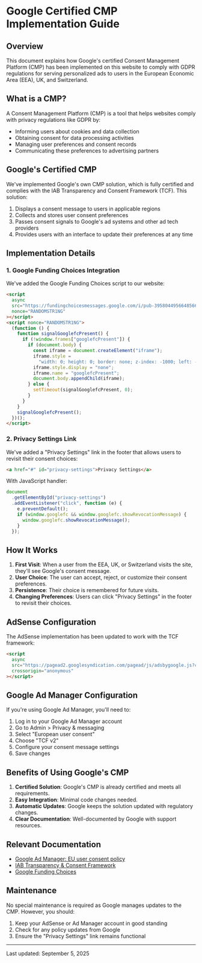 # Google Certified CMP Implementation Guide

## Overview

This document explains how Google's certified Consent Management Platform (CMP) has been implemented on this website to comply with GDPR regulations for serving personalized ads to users in the European Economic Area (EEA), UK, and Switzerland.

## What is a CMP?

A Consent Management Platform (CMP) is a tool that helps websites comply with privacy regulations like GDPR by:

- Informing users about cookies and data collection
- Obtaining consent for data processing activities
- Managing user preferences and consent records
- Communicating these preferences to advertising partners

## Google's Certified CMP

We've implemented Google's own CMP solution, which is fully certified and complies with the IAB Transparency and Consent Framework (TCF). This solution:

1. Displays a consent message to users in applicable regions
2. Collects and stores user consent preferences
3. Passes consent signals to Google's ad systems and other ad tech providers
4. Provides users with an interface to update their preferences at any time

## Implementation Details

### 1. Google Funding Choices Integration

We've added the Google Funding Choices script to our website:

```html
<script
  async
  src="https://fundingchoicesmessages.google.com/i/pub-3958044956648566?ers=1"
  nonce="RANDOMSTR1NG"
></script>
<script nonce="RANDOMSTR1NG">
  (function () {
    function signalGooglefcPresent() {
      if (!window.frames["googlefcPresent"]) {
        if (document.body) {
          const iframe = document.createElement("iframe");
          iframe.style =
            "width: 0; height: 0; border: none; z-index: -1000; left: -1000px; top: -1000px;";
          iframe.style.display = "none";
          iframe.name = "googlefcPresent";
          document.body.appendChild(iframe);
        } else {
          setTimeout(signalGooglefcPresent, 0);
        }
      }
    }
    signalGooglefcPresent();
  })();
</script>
```

### 2. Privacy Settings Link

We've added a "Privacy Settings" link in the footer that allows users to revisit their consent choices:

```html
<a href="#" id="privacy-settings">Privacy Settings</a>
```

With JavaScript handler:

```javascript
document
  .getElementById("privacy-settings")
  .addEventListener("click", function (e) {
    e.preventDefault();
    if (window.googlefc && window.googlefc.showRevocationMessage) {
      window.googlefc.showRevocationMessage();
    }
  });
```

## How It Works

1. **First Visit**: When a user from the EEA, UK, or Switzerland visits the site, they'll see Google's consent message.
2. **User Choice**: The user can accept, reject, or customize their consent preferences.
3. **Persistence**: Their choice is remembered for future visits.
4. **Changing Preferences**: Users can click "Privacy Settings" in the footer to revisit their choices.

## AdSense Configuration

The AdSense implementation has been updated to work with the TCF framework:

```html
<script
  async
  src="https://pagead2.googlesyndication.com/pagead/js/adsbygoogle.js?client=ca-pub-3958044956648566"
  crossorigin="anonymous"
></script>
```

## Google Ad Manager Configuration

If you're using Google Ad Manager, you'll need to:

1. Log in to your Google Ad Manager account
2. Go to Admin > Privacy & messaging
3. Select "European user consent"
4. Choose "TCF v2"
5. Configure your consent message settings
6. Save changes

## Benefits of Using Google's CMP

1. **Certified Solution**: Google's CMP is already certified and meets all requirements.
2. **Easy Integration**: Minimal code changes needed.
3. **Automatic Updates**: Google keeps the solution updated with regulatory changes.
4. **Clear Documentation**: Well-documented by Google with support resources.

## Relevant Documentation

- [Google Ad Manager: EU user consent policy](https://support.google.com/admanager/answer/7666366)
- [IAB Transparency & Consent Framework](https://iabeurope.eu/transparency-consent-framework/)
- [Google Funding Choices](https://support.google.com/fundingchoices/)

## Maintenance

No special maintenance is required as Google manages updates to the CMP. However, you should:

1. Keep your AdSense or Ad Manager account in good standing
2. Check for any policy updates from Google
3. Ensure the "Privacy Settings" link remains functional

---

Last updated: September 5, 2025
